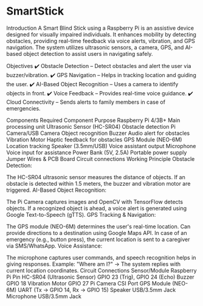 # SmartStick
Introduction
A Smart Blind Stick using a Raspberry Pi is an assistive device designed for visually impaired individuals. It enhances mobility by detecting obstacles, providing real-time feedback via voice alerts, vibration, and GPS navigation. The system utilizes ultrasonic sensors, a camera, GPS, and AI-based object detection to assist users in navigating safely.

Objectives
✔️ Obstacle Detection – Detect obstacles and alert the user via buzzer/vibration.
✔️ GPS Navigation – Helps in tracking location and guiding the user.
✔️ AI-Based Object Recognition – Uses a camera to identify objects in front.
✔️ Voice Feedback – Provides real-time voice guidance.
✔️ Cloud Connectivity – Sends alerts to family members in case of emergencies.

Components Required
Component	Purpose
Raspberry Pi 4/3B+	Main processing unit
Ultrasonic Sensor (HC-SR04)	Obstacle detection
Pi Camera/USB Camera	Object recognition
Buzzer	Audio alert for obstacles
Vibration Motor	Haptic feedback for obstacles
GPS Module (NEO-6M)	Location tracking
Speaker (3.5mm/USB)	Voice assistant output
Microphone	Voice input for assistance
Power Bank (5V, 2.5A)	Portable power supply
Jumper Wires & PCB Board	Circuit connections
Working Principle
Obstacle Detection:

The HC-SR04 ultrasonic sensor measures the distance of objects.
If an obstacle is detected within 1.5 meters, the buzzer and vibration motor are triggered.
AI-Based Object Recognition:

The Pi Camera captures images and OpenCV with TensorFlow detects objects.
If a recognized object is ahead, a voice alert is generated using Google Text-to-Speech (gTTS).
GPS Tracking & Navigation:

The GPS module (NEO-6M) determines the user's real-time location.
Can provide directions to a destination using Google Maps API.
In case of an emergency (e.g., button press), the current location is sent to a caregiver via SMS/WhatsApp.
Voice Assistance:

The microphone captures user commands, and speech recognition helps in giving responses.
Example: "Where am I?" → The system replies with current location coordinates.
Circuit Connections
Sensor/Module	Raspberry Pi Pin
HC-SR04 (Ultrasonic Sensor)	GPIO 23 (Trig), GPIO 24 (Echo)
Buzzer	GPIO 18
Vibration Motor	GPIO 27
Pi Camera	CSI Port
GPS Module (NEO-6M)	UART (Tx → GPIO 14, Rx → GPIO 15)
Speaker	USB/3.5mm Jack
Microphone	USB/3.5mm Jack
